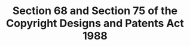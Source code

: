 ---
title: "Section 68 and Section 75 of the Copyright Designs and Patents Act 1988"
draft: false
exceptions:
- info52d
memberstates:
- GB
score: 3
compensation:
- 
remarks: |
 


link: ""
---